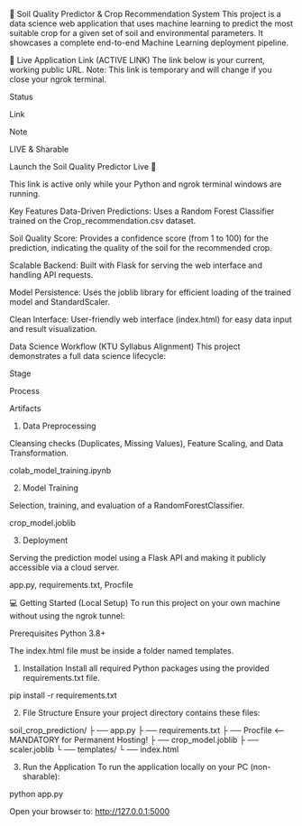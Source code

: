 🌾 Soil Quality Predictor & Crop Recommendation System
This project is a data science web application that uses machine learning to predict the most suitable crop for a given set of soil and environmental parameters. It showcases a complete end-to-end Machine Learning deployment pipeline.

🚀 Live Application Link (ACTIVE LINK)
The link below is your current, working public URL. Note: This link is temporary and will change if you close your ngrok terminal.

Status

Link

Note

LIVE & Sharable

Launch the Soil Quality Predictor Live 🚀

This link is active only while your Python and ngrok terminal windows are running.

Key Features
Data-Driven Predictions: Uses a Random Forest Classifier trained on the Crop_recommendation.csv dataset.

Soil Quality Score: Provides a confidence score (from 1 to 100) for the prediction, indicating the quality of the soil for the recommended crop.

Scalable Backend: Built with Flask for serving the web interface and handling API requests.

Model Persistence: Uses the joblib library for efficient loading of the trained model and StandardScaler.

Clean Interface: User-friendly web interface (index.html) for easy data input and result visualization.

Data Science Workflow (KTU Syllabus Alignment)
This project demonstrates a full data science lifecycle:

Stage

Process

Artifacts

1. Data Preprocessing

Cleansing checks (Duplicates, Missing Values), Feature Scaling, and Data Transformation.

colab_model_training.ipynb

2. Model Training

Selection, training, and evaluation of a RandomForestClassifier.

crop_model.joblib

3. Deployment

Serving the prediction model using a Flask API and making it publicly accessible via a cloud server.

app.py, requirements.txt, Procfile

💻 Getting Started (Local Setup)
To run this project on your own machine without using the ngrok tunnel:

Prerequisites
Python 3.8+

The index.html file must be inside a folder named templates.

1. Installation
Install all required Python packages using the provided requirements.txt file.

pip install -r requirements.txt


2. File Structure
Ensure your project directory contains these files:

soil_crop_prediction/
├ ── app.py
├ ── requirements.txt
├ ── Procfile  <-- MANDATORY for Permanent Hosting!
├ ── crop_model.joblib
├ ── scaler.joblib
└ ── templates/
    └ ── index.html


3. Run the Application
To run the application locally on your PC (non-sharable):

python app.py


Open your browser to: http://127.0.0.1:5000
